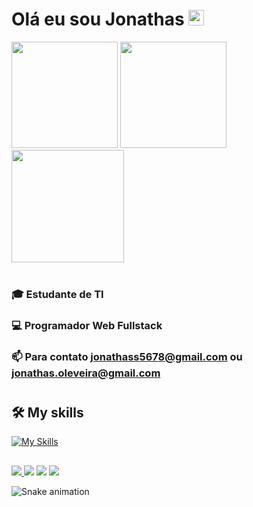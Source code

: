 # Olá eu sou Jonathas <img src="assets/Hi.gif" width="25px">

<!-- ![Anurag's GitHub stats](https://github-readme-stats.vercel.app/api?username=jonathasfrontend&show_icons=true&theme=merko&include_all_commits=true&count_private=true)

![Anurag's GitHub stats](https://streak-stats.demolab.com/?user=jonathasfrontend&theme=merko)

![Anurag's GitHub stats](https://github-readme-stats.vercel.app/api/top-langs/?username=jonathasfrontend&layout=compact&langs_count=7&theme=merko) -->

<div>
  <img height="170em" src="https://github-readme-stats.vercel.app/api?username=jonathasfrontend&show_icons=true&theme=merko&include_all_commits=true&count_private=true"/>
  <img height="170em" src="https://streak-stats.demolab.com/?user=jonathasfrontend&theme=merko"/>
  <img height="180em" src="https://github-readme-stats.vercel.app/api/top-langs/?username=jonathasfrontend&layout=compact&langs_count=7&theme=merko"/>
</div>

<br>

### 🎓 Estudante de TI
### 💻 Programador Web Fullstack
### 📫 Para contato <jonathass5678@gmail.com> ou <jonathas.oleveira@gmail.com>

#

## 🛠️ My skills

[![My Skills](https://skillicons.dev/icons?i=js,html,css,nodejs,ts,react,vite,mysql,postgres,discord,git,vscode)](https://skillicons.dev)

##

<div>

  <a href="https://www.instagram.com/jonathasoliveira90/" target="_blank">
    <img src="https://img.shields.io/badge/-Instagram-%23E4405F?style=for-the-badge&logo=instagram&logoColor=white" target="_blank">
  </a> <a href="https://www.facebook.com/jonathas.oliveira.3726613/" target="_blank"><img src="https://img.shields.io/badge/Facebook-1877F2?style=for-the-badge&logo=facebook&logoColor=white" target="_blank"></a> <a href="https://github.com/jonathasfrontend" target="_blank"><img src="https://img.shields.io/badge/GitHub-100000?style=for-the-badge&logo=github&logoColor=white" target="_blank"></a> <a href = "mailto:jonathass5678@gmai.com"><img src="https://img.shields.io/badge/-Gmail-%23333?style=for-the-badge&logo=gmail&logoColor=white" target="_blank"></a>

  ![Snake animation](https://github.com/jonathasfrontend/jonathasfrontend/blob/output/github-contribution-grid-snake.svg)

</div>
